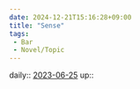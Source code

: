 ```yaml
---
date: 2024-12-21T15:16:28+09:00
title: "Sense"
tags:
 - Bar
 - Novel/Topic
---
```


daily:: [2023-06-25](Daily_Note/2023-06-25.md)
up::
